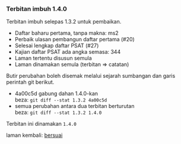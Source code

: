 ---
---

### Terbitan imbuh 1.4.0

Terbitan imbuh selepas 1.3.2 untuk pembaikan.

- Daftar baharu pertama, tanpa makna: ms2
- Perbaik ulasan pembangun daftar pertama (#20)
- Selesai lengkap daftar PSAT (#27)
- Kajian daftar PSAT ada angka semasa: 344
- Laman tertentu disusun semula
- Laman dinamakan semula (terbitan => catatan)

Butir perubahan boleh disemak melalui sejarah sumbangan
dan garis perintah git berikut.

- 4a00c5d gabung dahan 1.4.0-kan  
beza: `git diff --stat 1.3.2 4a00c5d`
- semua perubahan antara dua terbitan berturutan  
beza: `git diff --stat 1.3.2 1.4.0`

Terbitan ini dinamakan `1.4.0`

laman kembali: [bersuai][0]

  [0]: ../bersuai.md
